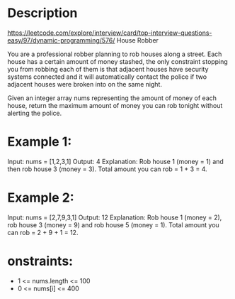 # Description
  https://leetcode.com/explore/interview/card/top-interview-questions-easy/97/dynamic-programming/576/
  House Robber

  You are a professional robber planning to rob houses along a street. Each house has a certain amount of money stashed, the only constraint stopping you from robbing each of them is that adjacent houses have security systems connected and it will automatically contact the police if two adjacent houses were broken into on the same night.

  Given an integer array nums representing the amount of money of each house, return the maximum amount of money you can rob tonight without alerting the police.

# Example 1:
Input: nums = [1,2,3,1]
Output: 4
Explanation: Rob house 1 (money = 1) and then rob house 3 (money = 3).
Total amount you can rob = 1 + 3 = 4.

# Example 2:
Input: nums = [2,7,9,3,1]
Output: 12
Explanation: Rob house 1 (money = 2), rob house 3 (money = 9) and rob house 5 (money = 1).
Total amount you can rob = 2 + 9 + 1 = 12.

# onstraints:
  - 1 <= nums.length <= 100
  - 0 <= nums[i] <= 400

